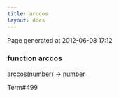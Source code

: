 ```yaml
---
title: arccos
layout: docs
---
```


<div class="bottom_right_note">Page generated at 2012-06-08 17:12</div>
<h3><span class="minor">function</span> arccos</h3>

arccos(<a href="/docs/number.html">number</a>) -> <a href="/docs/number.html">number</a>
<p></p>

<p><span class="extra_minor">Term#499</span></p>
